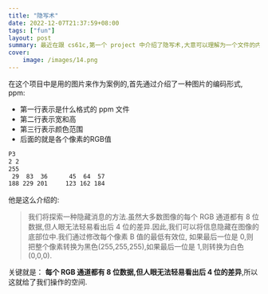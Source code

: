 ```yaml
---
title: "隐写术"
date: 2022-12-07T21:37:59+08:00
tags: ["fun"]
layout: post
summary: 最近在跟 cs61c,第一个 project 中介绍了隐写术,大意可以理解为一个文件的内容是`123`,在经过特定的编码转换后成了`456`.
cover:
    image: /images/14.png
---
```


在这个项目中是用的图片来作为案例的,首先通过介绍了一种图片的编码形式, ppm:
- 第一行表示是什么格式的 ppm 文件
- 第二行表示宽和高
- 第三行表示颜色范围
- 后面的就是各个像素的RGB值

```txt
P3
2 2
255
 29  83  36      45  64  57
188 229 201     123 162 184

```

他是这么介绍的:

> 我们将探索一种隐藏消息的方法.虽然大多数图像的每个 RGB 通道都有 8 位数据,但人眼无法轻易看出后 4 位的差异.因此,我们可以将信息隐藏在图像的底部位中.我们通过修改每个像素 B 值的最低有效位, 如果最后一位是 0,则把整个像素转换为黑色(255,255,255),如果最后一位是 1,则转换为白色(0,0,0).

关键就是： **每个 RGB 通道都有 8 位数据,但人眼无法轻易看出后 4 位的差异**,所以这就给了我们操作的空间.
